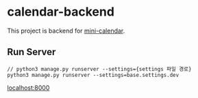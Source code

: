 # calendar-backend
This project is backend for [mini-calendar](https://github.com/hyunalee419/mini-calendar).

## Run Server
```
// python3 manage.py runserver --settings={settings 파일 경로}
python3 manage.py runserver --settings=base.settings.dev
```
[localhost:8000](http://localhost:8000)
